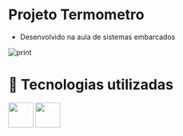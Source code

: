 # Projeto Termometro
- Desenvolvido na aula de sistemas embarcados

![print](https://user-images.githubusercontent.com/85001629/178154516-afb66060-41d1-426d-bfb6-0a0b514baaff.png)

# 💼 Tecnologias utilizadas

<div>
<img src="https://cdn.jsdelivr.net/gh/devicons/devicon/icons/arduino/arduino-original-wordmark.svg" width=50px" />
<img src="https://cdn.jsdelivr.net/gh/devicons/devicon/icons/cplusplus/cplusplus-plain.svg" width=50px"  />

</div>
